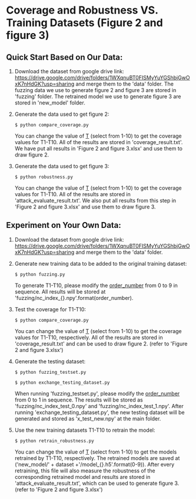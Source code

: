 # Coverage and Robustness VS. Training Datasets (Figure 2 and figure 3)

## Quick Start Based on Our Data:

1. Download the dataset from google drive link: https://drive.google.com/drive/folders/1WXqnuBT0FISMyYuYGShbjGwOxK7nHdGK?usp=sharing and merge them to the 'data' folder. The fuzzing data we use to generate figure 2 and figure 3 are stored in 'fuzzing' folder. The retrained model we use to generate figure 3 are stored in 'new_model' folder. 

2. Generate the data used to get figure 2:

   ```$ python compare_coverage.py```  

   You can change the value of [T](https://github.com/DNNTesting/CovTesting/blob/3c73af15df594657dbc67034496b46736c7fcf13/Coverage%20and%20Robustness%20VS.%20Training%20Datasets/compare_coverage.py#L253) (select from 1-10) to get the coverage values for T1-T10. All of the results are stored in 'coverage_result.txt'. We have put all results in 'Figure 2 and figure 3.xlsx' and use them to draw figure 2.

3. Generate the data used to get figure 3:

   ```$ python robustness.py``` 

   You can change the value of [T](https://github.com/DNNTesting/CovTesting/blob/3c73af15df594657dbc67034496b46736c7fcf13/Coverage%20and%20Robustness%20VS.%20Training%20Datasets/robustness.py#L381) (select from 1-10) to get the coverage values for T1-T10. All of the results are stored in 'attack_evaluate_result.txt'. We also put all results from this step in 'Figure 2 and figure 3.xlsx' and use them to draw figure 3.

   

## Experiment on Your Own Data:

1. Download the dataset from google drive link: https://drive.google.com/drive/folders/1WXqnuBT0FISMyYuYGShbjGwOxK7nHdGK?usp=sharing and merge them to the 'data' folder.

2. Generate new training data to be added to the original training dataset:

   ```$ python fuzzing.py```  

   To generate T1-T10, please modify the [order_number](https://github.com/DNNTesting/CovTesting/blob/fd2a5c649fb73b24826c80ee060e5a0250527e61/Coverage%20and%20Robustness%20VS.%20Training%20Datasets/fuzzing.py#L336) from 0 to 9 in sequence. All results will be stored at  'fuzzing/nc_index_{}.npy'.format(order_number).

3. Test the coverage for T1-T10:

   ```$ python compare_coverage.py``` 

   You can change the value of [T](https://github.com/DNNTesting/CovTesting/blob/fd2a5c649fb73b24826c80ee060e5a0250527e61/Coverage%20and%20Robustness%20VS.%20Training%20Datasets/compare_coverage.py#L253) (select from 1-10) to get the coverage values for T1-T10, respectively. All of the results are stored in 'coverage_result.txt' and can be used to draw figure 2. (refer to 'Figure 2 and figure 3.xlsx')

4. Generate the testing dataset:

   ```$ python fuzzing_testset.py``` 

   ```$ python exchange_testing_dataset.py``` 

   When running 'fuzzing_testset.py', please modify the [order_number](https://github.com/DNNTesting/CovTesting/blob/fd2a5c649fb73b24826c80ee060e5a0250527e61/Coverage%20and%20Robustness%20VS.%20Training%20Datasets/fuzzing_testset.py#L336) from 0 to 1 in sequence. The results will be stored as 'fuzzing/nc_index_test_0.npy' and 'fuzzing/nc_index_test_1.npy'. After running 'exchange_testing_dataset.py', the new testing dataset will be generated and stored as 'x_test_new.npy' at the main folder. 

5. Use the new training datasets T1-T10 to retrain the model:

   ```$ python retrain_robustness.py``` 

   You can change the value of [T](https://github.com/DNNTesting/CovTesting/blob/fd2a5c649fb73b24826c80ee060e5a0250527e61/Coverage%20and%20Robustness%20VS.%20Training%20Datasets/retrain_robustness.py#L381) (select from 1-10) to get the models retrained by T1-T10, respectively. The retrained models are saved at ('new_model/' + dataset +'/model_{}.h5'.format(0-9)). After every  retraining, this file will also measure the robustness of the corresponding retrained model and results are stored in 'attack_evaluate_result.txt', which can be used to generate figure 3. (refer to 'Figure 2 and figure 3.xlsx')





